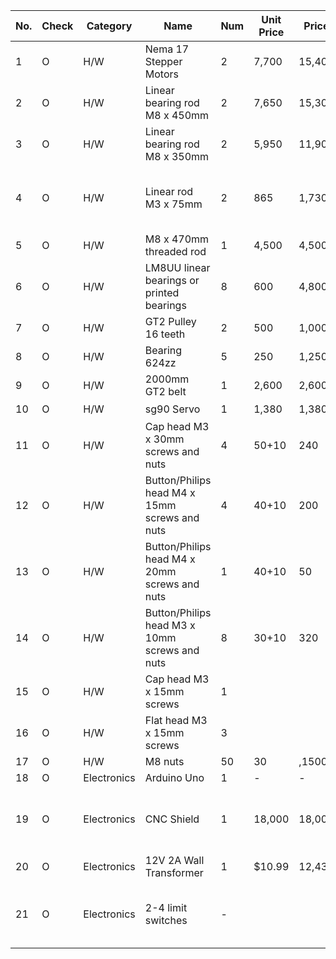 No.	|	Check	|	Category	|	Name	|	Num	|	Unit Price	|	 Price 	|	Description	|	Seller	|	Link fo shopping
---	|	---	|	---	|	---	|	---	|	---	|	---	|	---	|	---	|	---
1	|	O	|	H/W	|	Nema 17 Stepper Motors	|	2	|	 7,700 	|	 15,400 	|		|	미스터조각기	|	https://smartstore.naver.com/mrcnc/products/2097373008
2	|	O	|	H/W	|	 Linear bearing rod M8 x 450mm	|	2	|	 7,650 	|	 15,300 	|	X Axis	|	베어링가게	|	https://smartstore.naver.com/allbearing/products/403940030
3	|	O	|	H/W	|	Linear bearing rod M8 x 350mm	|	2	|	 5,950 	|	 11,900 	|	Y axis	|	베어링가게	|	
4	|	O	|	H/W	|	Linear rod M3 x 75mm	|	2	|	865	|	1,730	|	Z Axis (You can find them in any old CDROM or purchase on EBay)	|	AliExpress	|	https://www.aliexpress.com/item/2pcs-chrome-steel-Cylindrical-roller-Dowel-Locating-Pin-M3-M4-M5-3mm-4mm-5mm-50-55/32889122344.html?spm=2114.search0104.3.23.62df44523drbtq&ws_ab_test=searchweb0_0,searchweb201602_5_10065_10068_319_10059_10884_317_10887_10696_321_322_10084_453_10083_454_10103_10618_10307_537_536,searchweb201603_52,ppcSwitch_0&algo_expid=73960c0a-ef12-4e23-8842-feef94211e86-3&algo_pvid=73960c0a-ef12-4e23-8842-feef94211e86&transAbTest=ae803_4
5	|	O	|	H/W	|	M8 x 470mm threaded rod	|	1	|	 4,500 	|	 4,500 	|		|	내써팝	|	https://smartstore.naver.com/nasspop/products/3559839665
6	|	O	|	H/W	|	LM8UU linear bearings or printed bearings	|	8	|	 600 	|	 4,800 	|		|	내써팝	|	https://smartstore.naver.com/nasspop/products/549934645
7	|	O	|	H/W	|	GT2 Pulley 16 teeth	|	2	|	 500 	|	 1,000 	|		|	내써팝	|	https://smartstore.naver.com/nasspop/products/337008823
8	|	O	|	H/W	|	Bearing 624zz	|	5	|	 250 	|	 1,250 	|		|	내써팝	|	https://smartstore.naver.com/nasspop/products/337005985
9	|	O	|	H/W	|	2000mm GT2 belt	|	1	|	 2,600 	|	 2,600 	|		|	내써팝	|	https://smartstore.naver.com/nasspop/products/337008935
10	|	O	|	H/W	|	sg90 Servo	|	1	|	 1,380 	|	 1,380 	|		|	협신전자	|	https://smartstore.naver.com/ic11401/products/550103576
11	|	O	|	H/W	|	Cap head M3 x 30mm screws and nuts	|	4	|	50+10	|	 240 	|		|	영원툴	|	https://smartstore.naver.com/0109/products/2185058720
12	|	O	|	H/W	|	Button/Philips head M4 x 15mm screws and nuts	|	4	|	40+10	|	 200 	|		|		|	
13	|	O	|	H/W	|	Button/Philips head M4 x 20mm screws and nuts	|	1	|	40+10	|	 50 	|		|		|	
14	|	O	|	H/W	|	Button/Philips head M3 x 10mm screws and nuts	|	8	|	30+10	|	 320 	|		|		|	
15	|	O	|	H/W	|	Cap head M3 x 15mm screws	|	1	|		|		|		|		|	
16	|	O	|	H/W	|	Flat head M3 x 15mm screws	|	3	|		|		|		|		|	
17	|	O	|	H/W	|	M8 nuts	|	50	|	30	|	 ,1500 	|		|		|	https://smartstore.naver.com/0109/products/2233911416
18	|	O	|	Electronics	|	Arduino Uno	|	1	|	-	|	 - 	|		|		|	
19	|	O	|	Electronics	|	CNC Shield	|	1	|	 18,000 	|	 18,000 	|	CNC Shield + A4988 Driver x 4 + CH340G(Arduino Uno Compatible)	|	미스터조각기	|	https://smartstore.naver.com/mrcnc/products/760201081
20	|	O	|	Electronics	|	12V 2A Wall Transformer	|	1	|	$10.99 	|	 12,436 	|		|	amazon	|	https://www.amazon.com/Adapter-100-240V-Transformers-Switching-Adaptor/dp/B019Q3U72M
21	|	O	|	Electronics	|	2-4 limit switches	|	-	|		|		|	optional. I suggest you leave them off and add later if you want them	|		|	
